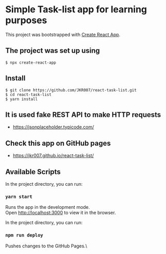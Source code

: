 # Simple Task-list app for learning purposes

This project was bootstrapped with [Create React App](https://github.com/facebook/create-react-app).

## The project was set up using

    $ npx create-react-app

## Install

    $ git clone https://github.com/JKR007/react-task-list.git
    $ cd react-task-list
    $ yarn install

## It is used fake REST API to make HTTP requests

- https://jsonplaceholder.typicode.com/

## Check this app on GitHub pages

- https://jkr007.github.io/react-task-list/

## Available Scripts

In the project directory, you can run:

### `yarn start`

Runs the app in the development mode.\
Open [http://localhost:3000](http://localhost:3000) to view it in the browser.

In the project directory, you can run:

### `npm run deploy`

Pushes changes to the GitHub Pages.\
